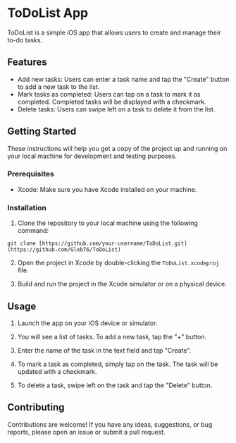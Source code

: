 # ToDoList App

ToDoList is a simple iOS app that allows users to create and manage their to-do tasks.

## Features

- Add new tasks: Users can enter a task name and tap the "Create" button to add a new task to the list.
- Mark tasks as completed: Users can tap on a task to mark it as completed. Completed tasks will be displayed with a checkmark.
- Delete tasks: Users can swipe left on a task to delete it from the list.

## Getting Started

These instructions will help you get a copy of the project up and running on your local machine for development and testing purposes.

### Prerequisites

- Xcode: Make sure you have Xcode installed on your machine.

### Installation

1. Clone the repository to your local machine using the following command:

```
git clone [https://github.com/your-username/ToDoList.git](https://github.com/Gleb76/ToDoList)
```

2. Open the project in Xcode by double-clicking the `ToDoList.xcodeproj` file.

3. Build and run the project in the Xcode simulator or on a physical device.

## Usage

1. Launch the app on your iOS device or simulator.

2. You will see a list of tasks. To add a new task, tap the "+" button.

3. Enter the name of the task in the text field and tap "Create".

4. To mark a task as completed, simply tap on the task. The task will be updated with a checkmark.

5. To delete a task, swipe left on the task and tap the "Delete" button.

## Contributing

Contributions are welcome! If you have any ideas, suggestions, or bug reports, please open an issue or submit a pull request.
